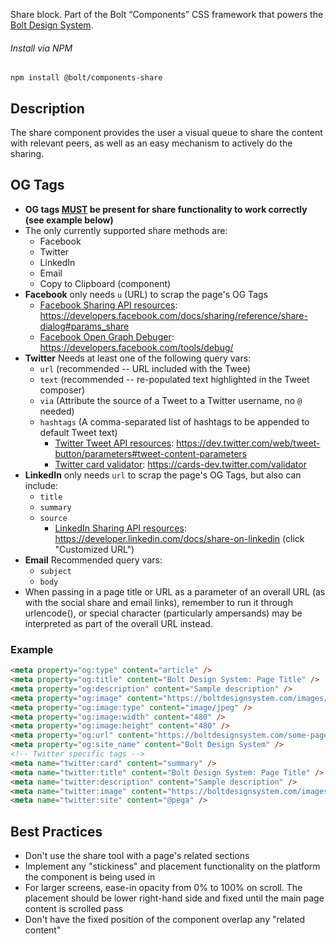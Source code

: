 Share block. Part of the Bolt “Components” CSS framework that powers the [Bolt Design System](https://www.boltdesignsystem.com).

###### Install via NPM

```
npm install @bolt/components-share
```

## Description
The share component provides the user a visual queue to share the content with relevant peers, as well as an easy mechanism to actively do the sharing.

## OG Tags

* **OG tags <u>MUST</u> be present for share functionality to work correctly (see example below)**
* The only currently supported share methods are:
  * Facebook
  * Twitter
  * LinkedIn
  * Email
  * Copy to Clipboard (component)
* **Facebook** only needs `u` (URL) to scrap the page's OG Tags
  * <u>Facebook Sharing API resources</u>: <a href="https://developers.facebook.com/docs/sharing/reference/share-dialog#params_share" target="_blank">https://developers.facebook.com/docs/sharing/reference/share-dialog#params_share</a>
  * <u>Facebook Open Graph Debuger</u>: <a href="https://developers.facebook.com/tools/debug/" target="_blank">https://developers.facebook.com/tools/debug/</a>
* **Twitter** Needs at least one of the following query vars:
  * `url` (recommended -- URL included with the Twee)
  * `text` (recommended -- re-populated text highlighted in the Tweet composer)
  * `via` (Attribute the source of a Tweet to a Twitter username, no `@` needed)
  * `hashtags` (A comma-separated list of hashtags to be appended to default Tweet text)
    * <u>Twitter Tweet API resources</u>: <a href="https://dev.twitter.com/web/tweet-button/parameters#tweet-content-parameters" target="_blank">https://dev.twitter.com/web/tweet-button/parameters#tweet-content-parameters</a>
    * <u>Twitter card validator</u>: <a href="https://cards-dev.twitter.com/validator" target="_blank">https://cards-dev.twitter.com/validator</a>
* **LinkedIn** only needs `url` to scrap the page's OG Tags, but also can include:
  * `title`
  * `summary`
  * `source`
    * <u>LinkedIn Sharing API resources</u>: <a href="https://developer.linkedin.com/docs/share-on-linkedin" target="_blank">https://developer.linkedin.com/docs/share-on-linkedin</a> (click "Customized URL")
* **Email** Recommended query vars:
  * `subject`
  * `body`
* When passing in a page title or URL as a parameter of an overall URL (as with the social share and email links), remember to run it through urlencode(), or special character (particularly ampersands) may be interpreted as part of the overall URL instead.

### Example

```html
<meta property="og:type" content="article" />
<meta property="og:title" content="Bolt Design System: Page Title" />
<meta property="og:description" content="Sample description" />
<meta property="og:image" content="https://boltdesignsystem.com/images/500x500-480.jpg" />
<meta property="og:image:type" content="image/jpeg" />
<meta property="og:image:width" content="480" />
<meta property="og:image:height" content="480" />
<meta property="og:url" content="https://boltdesignsystem.com/some-page-title-here" />
<meta property="og:site_name" content="Bolt Design System" />
<!-- Twitter specific tags -->
<meta name="twitter:card" content="summary" />
<meta name="twitter:title" content="Bolt Design System: Page Title" />
<meta name="twitter:description" content="Sample description" />
<meta name="twitter:image" content="https://boltdesignsystem.com/images/500x500-480.jpg" />
<meta name="twitter:site" content="@pega" />
```

## Best Practices

* Don't use the share tool with a page's related sections
* Implement any "stickiness" and placement functionality on the platform the component is being used in
* For larger screens, ease-in opacity from 0% to 100% on scroll. The placement should be lower right-hand side and fixed until the main page content is scrolled pass
* Don't have the fixed position of the component overlap any "related content"
